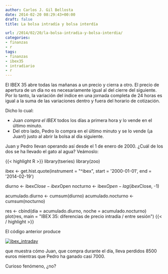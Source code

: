 ```yaml
---
author: Carlos J. Gil Bellosta
date: 2014-02-20 08:29:43+00:00
draft: false
title: La bolsa intradía y bolsa interdía

url: /2014/02/20/la-bolsa-intradia-y-bolsa-interdia/
categories:
- finanzas
- r
tags:
- finanzas
- ibex35
- intradiario
- r
---
```


El IBEX 35 abre todas las mañanas a un precio y cierra a otro. El precio de apertura de un día no es necesariamente igual al del cierre del siguiente. Por lo tanto, la variación del índice en una jornada completa de 24 horas es igual a la suma de las variaciones dentro y fuera del horario de cotización.

Dicho lo cual:

* Juan _compra el IBEX_ todos los días a primera hora y lo vende en el último minuto.
* Del otro lado, Pedro lo compra en el último minuto y se lo vende (¡a Juan!) justo al abrir la bolsa al día siguiente.

Juan y Pedro llevan operando así desde el 1 de enero de 2000. ¿Cuál de los dos se ha llevado el gato al agua? Veámoslo:

{{< highlight R >}}
library(tseries)
library(zoo)

ibex <- get.hist.quote(instrument = "^ibex",
    start = '2000-01-01', end = '2014-02-19')

diurno   <- ibex$Close - ibex$Open
nocturno <- ibex$Open - lag(ibex$Close, -1)

acumulado.diurno   <- cumsum(diurno)
acumulado.nocturno <- cumsum(nocturno)

res <- cbind(dia = acumulado.diurno,
    noche = acumulado.nocturno)
plot(res,
    main = "IBEX 35: diferencias de precio intradía / entre sesión")
{{< / highlight >}}

El código anterior produce

[![ibex_intraday](/wp-uploads/2014/02/ibex_intraday.png#center)
](/wp-uploads/2014/02/ibex_intraday.png#center)

que muestra cómo Juan, que compra durante el día, lleva perdidos 8500 euros mientras que Pedro ha ganado casi 7000.

Curioso fenómeno, ¿no?
